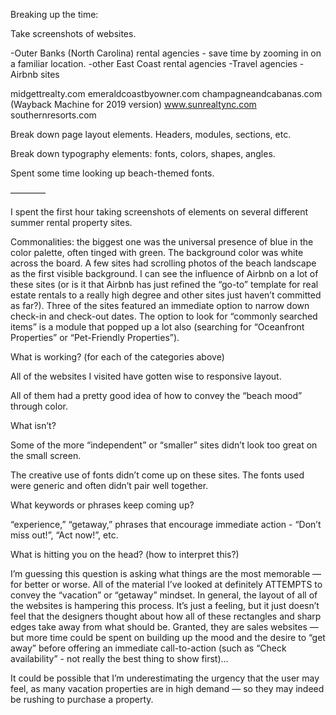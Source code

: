 Breaking up the time:

Take screenshots of websites.

-Outer Banks (North Carolina) rental agencies - save time by zooming in on a familiar location.
-other East Coast rental agencies
-Travel agencies
-Airbnb sites

midgettrealty.com
emeraldcoastbyowner.com
champagneandcabanas.com (Wayback Machine for 2019 version)
www.sunrealtync.com
southernresorts.com

Break down page layout elements.
Headers, modules, sections, etc.

Break down typography elements:  fonts, colors, shapes, angles.

Spent some time looking up beach-themed fonts.

————

I spent the first hour taking screenshots of elements on several different summer rental property sites.

Commonalities:  the biggest one was the universal presence of blue in the color palette, often tinged with green.  The background color was white across the board.  A few sites had scrolling photos of the beach landscape as the first visible background.  I can see the influence of Airbnb on a lot of these sites (or is it that Airbnb has just refined the “go-to” template for real estate rentals to a really high degree and other sites just haven’t committed as far?). Three of the sites featured an immediate option to narrow down check-in and check-out dates.
The option to look for “commonly searched items” is a module that popped up a lot also (searching for “Oceanfront Properties” or “Pet-Friendly Properties”).

What is working? (for each of the categories above)

All of the websites I visited have gotten wise to responsive layout.

All of them had a pretty good idea of how to convey the “beach mood” through color.

What isn’t?

Some of the more “independent” or “smaller” sites didn’t look too great on the small screen.

The creative use of fonts didn’t come up on these sites.  The fonts used were generic and often didn’t pair well together.

What keywords or phrases keep coming up?

“experience,”  “getaway,” phrases that encourage immediate action - “Don’t miss out!”, “Act now!”, etc.

What is hitting you on the head?  (how to interpret this?)

I’m guessing this question is asking what things are the most memorable — for better or worse.  All of the material I’ve looked at definitely ATTEMPTS to convey the “vacation” or “getaway” mindset.  In general, the layout of all of the websites is hampering this process.  It’s just a feeling, but it just doesn’t feel that the designers thought about how all of these rectangles and sharp edges take away from what should be.  Granted, they are sales websites — but more time could be spent on building up the mood and the desire to “get away” before offering an immediate call-to-action (such as “Check availability” - not really the best thing to show first)…

It could be possible that I’m underestimating the urgency that the user may feel, as many vacation properties are in high demand — so they may indeed be rushing to purchase a property.